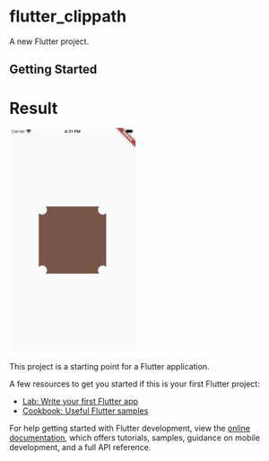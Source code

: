 # flutter_clippath

A new Flutter project.

## Getting Started

# Result

<img src="https://github.com/Mirzaazmath/flutter_clippath_clipper_example/blob/Shapes1/assets/result.png" height="400">

This project is a starting point for a Flutter application.

A few resources to get you started if this is your first Flutter project:

- [Lab: Write your first Flutter app](https://docs.flutter.dev/get-started/codelab)
- [Cookbook: Useful Flutter samples](https://docs.flutter.dev/cookbook)

For help getting started with Flutter development, view the
[online documentation](https://docs.flutter.dev/), which offers tutorials,
samples, guidance on mobile development, and a full API reference.
